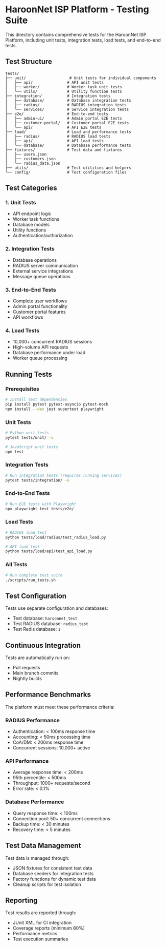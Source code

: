 # HaroonNet ISP Platform - Testing Suite

This directory contains comprehensive tests for the HaroonNet ISP Platform, including unit tests, integration tests, load tests, and end-to-end tests.

## Test Structure

```
tests/
├── unit/                   # Unit tests for individual components
│   ├── api/               # API unit tests
│   ├── worker/            # Worker task unit tests
│   └── utils/             # Utility function tests
├── integration/           # Integration tests
│   ├── database/          # Database integration tests
│   ├── radius/            # RADIUS integration tests
│   └── services/          # Service integration tests
├── e2e/                   # End-to-end tests
│   ├── admin-ui/          # Admin portal E2E tests
│   ├── customer-portal/   # Customer portal E2E tests
│   └── api/               # API E2E tests
├── load/                  # Load and performance tests
│   ├── radius/            # RADIUS load tests
│   ├── api/               # API load tests
│   └── database/          # Database performance tests
├── fixtures/              # Test data and fixtures
│   ├── users.json
│   ├── customers.json
│   └── radius_data.json
├── utils/                 # Test utilities and helpers
└── config/                # Test configuration files
```

## Test Categories

### 1. Unit Tests
- API endpoint logic
- Worker task functions
- Database models
- Utility functions
- Authentication/authorization

### 2. Integration Tests
- Database operations
- RADIUS server communication
- External service integrations
- Message queue operations

### 3. End-to-End Tests
- Complete user workflows
- Admin portal functionality
- Customer portal features
- API workflows

### 4. Load Tests
- 10,000+ concurrent RADIUS sessions
- High-volume API requests
- Database performance under load
- Worker queue processing

## Running Tests

### Prerequisites
```bash
# Install test dependencies
pip install pytest pytest-asyncio pytest-mock
npm install --dev jest supertest playwright
```

### Unit Tests
```bash
# Python unit tests
pytest tests/unit/ -v

# JavaScript unit tests
npm test
```

### Integration Tests
```bash
# Run integration tests (requires running services)
pytest tests/integration/ -v
```

### End-to-End Tests
```bash
# Run E2E tests with Playwright
npx playwright test tests/e2e/
```

### Load Tests
```bash
# RADIUS load test
python tests/load/radius/test_radius_load.py

# API load test
python tests/load/api/test_api_load.py
```

### All Tests
```bash
# Run complete test suite
./scripts/run_tests.sh
```

## Test Configuration

Tests use separate configuration and databases:
- Test database: `haroonnet_test`
- Test RADIUS database: `radius_test`
- Test Redis database: `1`

## Continuous Integration

Tests are automatically run on:
- Pull requests
- Main branch commits
- Nightly builds

## Performance Benchmarks

The platform must meet these performance criteria:

### RADIUS Performance
- Authentication: < 100ms response time
- Accounting: < 50ms processing time
- CoA/DM: < 200ms response time
- Concurrent sessions: 10,000+ active

### API Performance
- Average response time: < 200ms
- 95th percentile: < 500ms
- Throughput: 1000+ requests/second
- Error rate: < 0.1%

### Database Performance
- Query response time: < 100ms
- Connection pool: 50+ concurrent connections
- Backup time: < 30 minutes
- Recovery time: < 5 minutes

## Test Data Management

Test data is managed through:
- JSON fixtures for consistent test data
- Database seeders for integration tests
- Factory functions for dynamic test data
- Cleanup scripts for test isolation

## Reporting

Test results are reported through:
- JUnit XML for CI integration
- Coverage reports (minimum 80%)
- Performance metrics
- Test execution summaries

